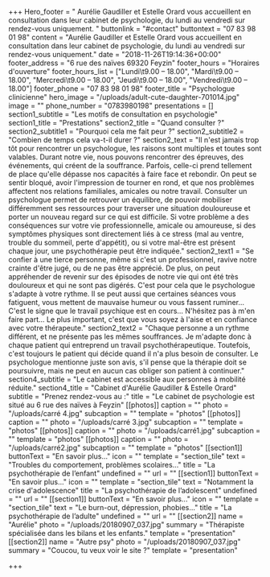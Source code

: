 +++
Hero_footer = " Aurélie Gaudiller et Estelle Orard vous accueillent en consultation dans leur cabinet de psychologie, du lundi au vendredi sur rendez-vous uniquement. "
buttonlink = "#contact"
buttontext = "07 83 98 01 98"
content = "Aurélie Gaudiller et Estelle Orard vous accueillent en consultation dans leur cabinet de psychologie, du lundi au vendredi sur rendez-vous uniquement."
date = "2018-11-26T19:14:36+00:00"
footer_address = "6 rue des naïves  69320 Feyzin"
footer_hours = "Horaires d'ouverture"
footer_hours_list = ["Lundi\t9.00 – 18.00", "Mardi\t9.00 – 18.00", "Mercredi\t9.00 – 18.00", "Jeudi\t9.00 – 18.00", "Vendredi\t9.00 – 18.00"]
footer_phone = "07 83 98 01 98"
footer_title = "Psychologue clinicienne"
hero_image = "/uploads/adult-cute-daughter-701014.jpg"
image = ""
phone_number = "0783980198"
presentations = []
section1_subtitle = "Les motifs de consultation en psychologie"
section1_title = "Prestations"
section2_title = "Quand consulter ?"
section2_subtitle1 = "Pourquoi cela me fait peur ?"
section2_subtitle2 = "Combien de temps cela va-t-il durer ?"
section2_text = "Il n'est jamais trop tôt pour rencontrer un psychologue, les raisons sont multiples et toutes sont valables. Durant notre vie, nous pouvons rencontrer des épreuves, des événements, qui créent de la souffrance. Parfois, celle-ci prend tellement de place qu'elle dépasse nos capacités à faire face et rebondir. On peut se sentir bloqué, avoir l'impression de tourner en rond, et que nos problèmes affectent nos relations familiales, amicales ou notre travail. Consulter un psychologue permet de retrouver un équilibre, de pouvoir mobiliser différemment ses ressources pour traverser une situation douloureuse et porter un nouveau regard sur ce qui est difficile. Si votre problème a des conséquences sur votre vie professionnelle, amicale ou amoureuse, si des symptômes physiques sont directement liés à ce stress (mal au ventre, trouble du sommeil, perte d'appétit), ou si votre mal-être est présent chaque jour, une psychothérapie peut être indiquée."
section2_text1 = "Se confier à une tierce personne, même si c'est un professionnel, ravive notre crainte d'être jugé, ou de ne pas être apprécié. De plus, on peut appréhender de revenir sur des épisodes de notre vie qui ont été très douloureux et qui ne sont pas digérés. C'est pour cela que le psychologue s'adapte à votre rythme. Il se peut aussi que certaines séances vous fatiguent, vous mettent de mauvaise humeur ou vous fassent ruminer... C'est le signe que le travail psychique est en cours... N'hésitez pas à m'en faire part... Le plus important, c'est que vous soyez à l'aise et en confiance avec votre thérapeute."
section2_text2 = "Chaque personne a un rythme différent, et ne présente pas les mêmes souffrances. Je m'adapte donc à chaque patient qui entreprend un travail psychothérapeutique. Toutefois, c'est toujours le patient qui décide quand il n'a plus besoin de consulter. Le psychologue mentionne juste son avis, s'il pense que la thérapie doit se poursuivre, mais ne peut en aucun cas obliger son patient à continuer."
section4_subtitle = "Le cabinet est accessible aux personnes à mobilité réduite."
section4_title = "Cabinet d'Aurélie Gaudiller  & Estelle Orard"
subtitle = "Prenez rendez-vous au :"
title = "Le cabinet de psychologie est situé au 6 rue des naïves à Feyzin"
[[photos]]
caption = ""
photo = "/uploads/carré 4.jpg"
subcaption = ""
template = "photos"
[[photos]]
caption = ""
photo = "/uploads/carré 3.jpg"
subcaption = ""
template = "photos"
[[photos]]
caption = ""
photo = "/uploads/carré1.jpg"
subcaption = ""
template = "photos"
[[photos]]
caption = ""
photo = "/uploads/carré2.jpg"
subcaption = ""
template = "photos"
[[section1]]
buttonText = "En savoir plus..."
icon = ""
template = "section_tile"
text = "Troubles du comportement, problèmes scolaires..."
title = "La psychothérapie de l’enfant"
undefined = ""
url = ""
[[section1]]
buttonText = "En savoir plus..."
icon = ""
template = "section_tile"
text = "Notamment la crise d'adolescence"
title = "La psychothérapie de l’adolescent"
undefined = ""
url = ""
[[section1]]
buttonText = "En savoir plus..."
icon = ""
template = "section_tile"
text = "Le burn-out, dépression, phobies..."
title = "La psychothérapie de l’adulte"
undefined = ""
url = ""
[[section2]]
name = "Aurélie"
photo = "/uploads/20180907_037.jpg"
summary = "Thérapiste spécialisée dans les bilans et les enfants."
template = "presentation"
[[section2]]
name = "Autre psy"
photo = "/uploads/20180907_037.jpg"
summary = "Coucou, tu veux voir le site ?"
template = "presentation"

+++
